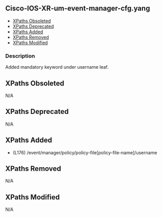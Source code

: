 ## Cisco-IOS-XR-um-event-manager-cfg.yang

- [XPaths Obsoleted](#xpaths-obsoleted)
- [XPaths Deprecated](#xpaths-deprecated)
- [XPaths Added](#xpaths-added)
- [XPaths Removed](#xpaths-removed)
- [XPaths Modified](#xpaths-modified)

### Description

Added mandatory keyword under username leaf.

## XPaths Obsoleted

N/A

## XPaths Deprecated

N/A

## XPaths Added

- (L176)	/event/manager/policy/policy-file[policy-file-name]/username

## XPaths Removed

N/A

## XPaths Modified

N/A

